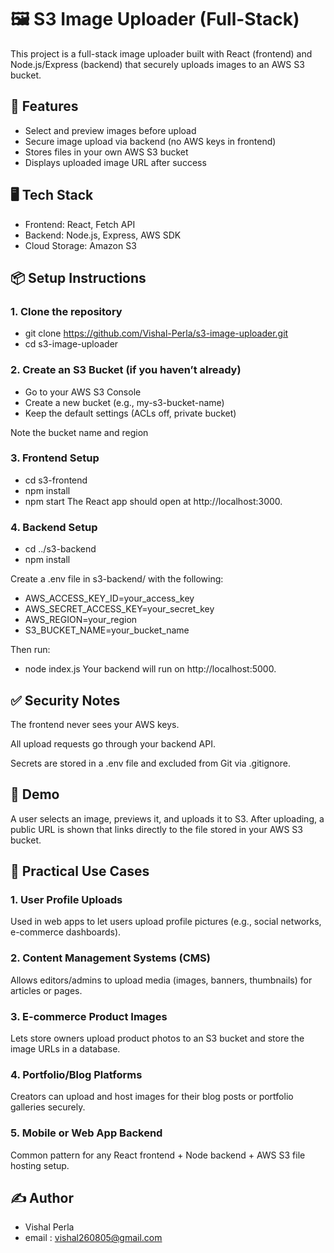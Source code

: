 # 🖼️ S3 Image Uploader (Full-Stack)

This project is a full-stack image uploader built with React (frontend) and Node.js/Express (backend) that securely uploads images to an AWS S3 bucket.

## 🚀 Features

- Select and preview images before upload  
- Secure image upload via backend (no AWS keys in frontend)  
- Stores files in your own AWS S3 bucket  
- Displays uploaded image URL after success  

## 🖥️ Tech Stack

- Frontend: React, Fetch API  
- Backend: Node.js, Express, AWS SDK  
- Cloud Storage: Amazon S3  

## 📦 Setup Instructions

### 1. Clone the repository

- git clone https://github.com/Vishal-Perla/s3-image-uploader.git
- cd s3-image-uploader

### 2. Create an S3 Bucket (if you haven’t already)

- Go to your AWS S3 Console
- Create a new bucket (e.g., my-s3-bucket-name)
- Keep the default settings (ACLs off, private bucket)

Note the bucket name and region

### 3. Frontend Setup

- cd s3-frontend
- npm install
- npm start
The React app should open at http://localhost:3000.

### 4. Backend Setup

- cd ../s3-backend
- npm install

Create a .env file in s3-backend/ with the following:
- AWS_ACCESS_KEY_ID=your_access_key
- AWS_SECRET_ACCESS_KEY=your_secret_key
- AWS_REGION=your_region
- S3_BUCKET_NAME=your_bucket_name

Then run:
- node index.js
Your backend will run on http://localhost:5000.


## ✅ Security Notes

The frontend never sees your AWS keys.

All upload requests go through your backend API.

Secrets are stored in a .env file and excluded from Git via .gitignore.


## 📸 Demo

A user selects an image, previews it, and uploads it to S3. After uploading, a public URL is shown that links directly to the file stored in your AWS S3 bucket.


## 🧩 Practical Use Cases

### 1. User Profile Uploads
Used in web apps to let users upload profile pictures (e.g., social networks, e-commerce dashboards).

### 2. Content Management Systems (CMS)
Allows editors/admins to upload media (images, banners, thumbnails) for articles or pages.

### 3. E-commerce Product Images
Lets store owners upload product photos to an S3 bucket and store the image URLs in a database.

### 4. Portfolio/Blog Platforms
Creators can upload and host images for their blog posts or portfolio galleries securely.

### 5. Mobile or Web App Backend
Common pattern for any React frontend + Node backend + AWS S3 file hosting setup.



## ✍️ Author
- Vishal Perla
- email : vishal260805@gmail.com
